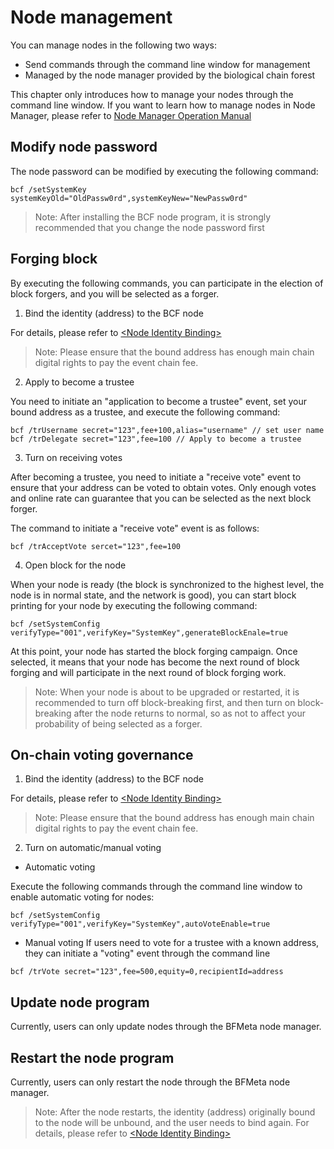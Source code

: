 # Node management

You can manage nodes in the following two ways:

- Send commands through the command line window for management
- Managed by the node manager provided by the biological chain forest

This chapter only introduces how to manage your nodes through the command line window. If you want to learn how to manage nodes in Node Manager, please refer to [Node Manager Operation Manual](https://serviceapi.instinct.one/marketplace/public/file/ext?path=/default/NodeManagerOperationManual.pdf)


## Modify node password
The node password can be modified by executing the following command:

```
bcf /setSystemKey systemKeyOld="OldPassw0rd",systemKeyNew="NewPassw0rd"

```

> Note: After installing the BCF node program, it is strongly recommended that you change the node password first

## Forging block

By executing the following commands, you can participate in the election of block forgers, and you will be selected as a forger.

1. Bind the identity (address) to the BCF node

For details, please refer to [\<Node Identity Binding\>](/en/Tutorials/PC_full_node_tutorial/Windows/install.md#Node-Identity-Binding)

> Note: Please ensure that the bound address has enough main chain digital rights to pay the event chain fee.

2. Apply to become a trustee

You need to initiate an "application to become a trustee" event, set your bound address as a trustee, and execute the following command:

```
bcf /trUsername secret="123",fee+100,alias="username" // set user name
bcf /trDelegate secret="123",fee=100 // Apply to become a trustee
```
3. Turn on receiving votes

After becoming a trustee, you need to initiate a "receive vote" event to ensure that your address can be voted to obtain votes. Only enough votes and online rate can guarantee that you can be selected as the next block forger.

The command to initiate a "receive vote" event is as follows:

```
bcf /trAcceptVote sercet="123",fee=100

```

4. Open block for the node

When your node is ready (the block is synchronized to the highest level, the node is in normal state, and the network is good), you can start block printing for your node by executing the following command:

```
bcf /setSystemConfig verifyType="001",verifyKey="SystemKey",generateBlockEnale=true

```
At this point, your node has started the block forging campaign. Once selected, it means that your node has become the next round of block forging and will participate in the next round of block forging work.

> Note: When your node is about to be upgraded or restarted, it is recommended to turn off block-breaking first, and then turn on block-breaking after the node returns to normal, so as not to affect your probability of being selected as a forger.



## On-chain voting governance

1. Bind the identity (address) to the BCF node

For details, please refer to [\<Node Identity Binding\>](/en/Tutorials/PC_full_node_tutorial/Windows/install.md#Node-Identity-Binding)

> Note: Please ensure that the bound address has enough main chain digital rights to pay the event chain fee.

2. Turn on automatic/manual voting

- Automatic voting

Execute the following commands through the command line window to enable automatic voting for nodes:

```
bcf /setSystemConfig verifyType="001",verifyKey="SystemKey",autoVoteEnable=true

```

- Manual voting
If users need to vote for a trustee with a known address, they can initiate a "voting" event through the command line

```
bcf /trVote secret="123",fee=500,equity=0,recipientId=address

```



## Update node program

Currently, users can only update nodes through the BFMeta node manager.


## Restart the node program

Currently, users can only restart the node through the BFMeta node manager.

> Note: After the node restarts, the identity (address) originally bound to the node will be unbound, and the user needs to bind again. For details, please refer to [\<Node Identity Binding\>](/en/Tutorials/PC_full_node_tutorial/Windows/install.md#Node-Identity-Binding)